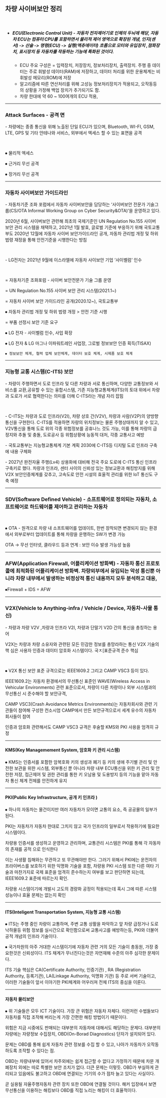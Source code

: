 ## 차량 사이버보안 정리 

​    

- ##### ECU(Electronic Control Unit) - 자동차 전자제어기로 인체의 두뇌에 해당, 자동차 ECU는 컴퓨터 CPU를 포함하면서 물리적 제어 영역으로 확장된 개념, 인지(센서) -> 산술 -> 명령(ECU) -> 실행(액츄에이터) 흐름으로 모터와 유입장치 ,점화장치, 표시장치 등 자동차를 작동하는 기능에 특화된 것이다. 

  - ECU 주요 구성은 = 입력장치, 저장장치, 정보처리장치, 출력장치. 주행 중 데이터는 주로 휘발성 데이터(RAM)에 저장하고, 데이터 처리를 위한 운용체계는 비휘발성 메모리(ROM)에 저장
  - 알고리즘에 따른 연산처리를 위해 고성능 정보처리장치가 적용되고, 오작동등의 상황을 가정해 백업 장치가 추가되기도 함.
  - 차량 한대에 약 60 ~ 100여개의 ECU 적용, 

---


###  Attack Surfaces - 공격 면 

\- 차량에는 종종 통신을 위해 노출된 단일 ECU가 있으며, Bluetooth, WI-FI, GSM, LTE, GPS 및 기타 안테나와 서비스, 외부에서 엑세스 할 수 있는 표면을 공격

​    

⦁ 물리적 엑세스

⦁ 근거리 무선 공격

⦁ 장거리 무선 공격

---



### 자동차 사이버보안 가이드라인

\- 자동차기준 조화 포럼에서 자동차 사이버보안을 담당하는 ‘사이버보안 전문가 기술그룹(CS/OTA Informal Working Group on Cyber Security&OTA)’을 운영하고 있다.

2020년 6월, 사이버보안 관련해 최초의 국제기준인 UN Regulation No.155 사이버 보안 관리 시스템을 채택하고, 2021년 1월 발효, 글로벌 기준에 부응하기 위해 국토교통부도 2020년 12월에 자동차 사이버 보안가이드라인 공개, 자동차 관리법 개정 및 하위 법령 재정을 통해 안전기준을 시행한다는 방침

​    

\- LG전자는 2021년 9월에 이스라엘에 자동차 사이보안 기업 ‘사이벨럼’ 인수 

​    

= 자동차기준 조화포럼 - 사이버 보안전문가 기술 그룹 운영

= UN Regulation No.155 사이버 보안 관리 시스템(2021.1~)

= 자동차 사이버 보안 가이드라인 공개(2020.12~), 국토교통부

  ⦁ 자동차 관리법 개정 및 하위 법령 개정 > 안전 기준 시행

= 부품 선정시 보안 기준 요구

  ⦁ LG 전자 - 사이벨럼 인수, 사업 확장

  ⦁ LG 전자 & LG 마그나 이파워트레인 사업장, 그로벌 정보보안 인증 획득(TISAX)

    ⦁ 정보보안 체계, 협력 업체 보안체계, 데이터 보호 체계, 시제품 보호 체계

---



### 지능형 교통 시스템(C-ITS) 보안

\- 차량이 주행하면서 도로 인프라 및 다른 차량과 서로 통신하며, 다양한 교통정보와 서비스를 교환,공유할 수 있는 융합시스템, 기존 지능형교통체계(ITS)의 토대 위에서 차량과 도로가 서로 협력한다는 의미를 더해 C-ITS라는 개념 자리 잡힘

​    

\- C-ITS는 차량과 도로 인프라(V2I), 차량 상호 간(V2V), 차량과 사람(V2P)의 양방향 통신을 구현한다. C-ITS를 적용하면 자량의 위치정보는 물론 주행상태까지 알 수 있고, V2V통신을 통해 도로 위의 각종 위험정보를 공휴나느 것도 가능, 이를 통해 차량의 급정지와 추돌 및 충돌, 도로공사 등 위험상황에 능동적 대처, 각종 교통사고 예방

\- 국토교통부는 지능형교통체계 기본 계획 2030에 C-ITS등 디지털 도로 인프라 구축에 내용 구체화

\- 2027년 완전자율 주행(Lv4) 상용화에 대비해 전국 주요 도로에 C-ITS 통신 인프라 구축키로 했다. 차량과 인프라, 센터 사이의 신뢰성 있는 정보교환과 해킹방지를 위해 V2X 보안인증체계를 갖추고, 고속도로 안전 시설의 효울적 관리를 위한 IoT 통신도 구축 예정

---


###  SDV(Software Defined Vehicle) - 소프트웨어로 정의되는 자동차, 소프트웨어로 하드웨어를 제어하고 관리하는 자동차

​    

⦁ OTA - 원격으로 차량 내 소프트웨어를 업데이트, 한번 장착되면 변경되지 않는 환경에서 외부로부터 업데이트를 통해 차량을 운행하는 SW가 변경 가능

OTA -> 무선 인터넷, 클라우드 등과 연계 : 보안 이슈 발생 가능성 높음

---



###  AFW(Application Firewall, 어플리케이션 방화벽) - 자동차 통신 프로토콜에 최적화된 어플리케이션 방화벽. 차량외부에서 유입되는 악성 통신뿐 아니라 차량 내부에서 발생하는 비정상적 통신 내용까지 모두 분석하고 대응, 

⦁Firewall + IDS = AFW

---

###  V2X(Vehicle to Anything-infra / Vehicle / Device, 자동차-사물 통신)

\- 차량과 차량 V2V ,차량과 인프라 V2I, 차량과 단말기 V2D 간의 통신을 총칭하는 용어

V2X는 차량과 차량 소유자와 관련된 모든 민감한 정보를 총망라하는 통신 V2X 기술의 핵 심은 사용자 인증과 데이터 암호화 시스템이다. 국ㅈ[표준규격 준수 핵심

​    

⦁ V2X 통신 보안 표준 규격으로는 IEEE1609.2 그리고 CAMP VSC3 등이 있다. 

IEEE1609.2는 자동차 환경에서의 무선통신 표준인 WAVE(Wireless Access in Vehicular Environments) 관련 표준으로서, 차량이 다른 차량이나 외부 시스템과의 무선통신 시 준수해야 할 보안규격, 

CAMP VSC3(Crash Avoidance Metrics Environments)는 자동차회사와 관련 기관들이 참여해 구성한 컨소시엄 CAMP에서 만든 보안규격으로서 세계 유수의 자동차 회사들이 참여

인증과 암호화 관련해서도 CAMP VSC3 규격은 후술할 KMS와 PKI 사용을 엄격히 규정

---

#### KMS(Key Managemement System, 암호화 키 관리 시스템)

⦁ KMS는 인증서를 포함한 암복호화 키의 생성과 폐기 등 키의 생애 주기별 관리 및 안전한 보관을 위한 시스템, 외부통신 뿐 아니라 차량 내부 ECU통신을 위한 키 관리 및 안전한 저장, 접근제어 및 권한 관리를 통한 키 오남용 및 도용방지 등의 기능을 맡아 자동차 통신 체계 전체를 안전하게 유지 

---

#### PKI(Public Key Infrastructure, 공개 키 인프라 )

⦁ 하나의 자동차는 물건이지만 여러 자동차가 모이면 교통의 요소, 즉 공공물의 일부가 된다. 

PKI는 자동차가 자동차 한대로 그치지 않고 국가 인프라의 일부로서 작용하기에 필요한 시스템이다. 

차량용 인증서를 생성하고 운영하고 관리하며, 교통관리 시스템은 PKI를 통해 각 자동차의 존재를 공적 으로 인식한다

이는 사생활 침해와는 무관하고 또 무관해야만 한다. 그러기 위해서 PKI에는 운전자의 프라이버스를 보호하기 위한 익명화 기술을 포함, 차량용 PKI 시스템 또한 다른 여타 기술과 마찬가지로 국제 표준을 엄격히 준수하는지 여부를 보고 판단하면 되는데, IEEE1609.2 표준에 따르는지 확인. 

차량용 시스템이기에 개발시 고도의 경량화 공정이 적용되는데 혹시 그에 따른 시스템 성능이나 효율 문제는 없는지 확인 

---

#### ITS(Inteligent Transportation System, 지능형 교통 시스템)

⦁ ITS는 주행 중인 차량이 교통하며, 주변 교통 상활을 파악하고 앞 차량 급정거나 도로 낙하물등 위험 정보를 실시간으로 확인함으로써 교통사고를 예방하는등, PKI와 더불어 공적 개념의 인프라 기술이다.

⦁ 국가차원의 아주 거대한 시스템이기에 자동차 관련 거의 모든 기술이 총동원, 가장 중요한것은 신뢰성이다. ITS 채계가 무너진다는것은 자연재해 수준의 아주 심각한 문제이다. 

ITS 기술 핵심은 CA(Certificate Authority, 인증기관) , RA (Registration Authority, 등록기관), LA(Linkage Authority, 익명화 기관) 등 주로 서버 기술이고, 이러한 기술들이 앞서 이야기한 PKI체계와 어우러져 전체 ITS의 중심을 이룬다.

---

#### 자동차 물리보안 

⦁ 위 기술들은 모두 ICT 기술이다. 가장 큰 위험은 자동차 자체다. 이런저런 수법들보다 자동차를 직접 조작해 버리는게 가장 간편한 해킹 방법이기 때문이다. 

위험은 지금 시중에도 판매되는 대부분의 자동차에 대해서도 해당하는 문제다. 대부분의 자량에는 자량정보 수집장치, OBD(On-Borad Diagnostics) 단자가 설치되어 있다.

문제는 OBD를 통해 쉽게 자동차 관련 정보를 수집 할 수 있고, 나아가 자동차가 오작동하도록 조작할 수 있다는 점. 

OBD는 차량내부에 있어서 차주외에는 쉽게 접근할 수 없다고 가정하기 때문에 차문 개폐장치 외에는 따로 특별한 보안 조치가 없다. 더큰 문제는 이렇듯. OBD가 부실하게 관리되고 있음에도 불고하고 OBD에 연결되는 기기의 수가 점차 늘고 있다는 사실이다. 

곧 실용될 자율주행자동차 관련 장치 또한 OBD에 연결될 것이다. 해커 입장에서 보면 무선통신을 이용하는 해킹보다 OBD를 직접 노리는 해킹이 더 효율적이다.

